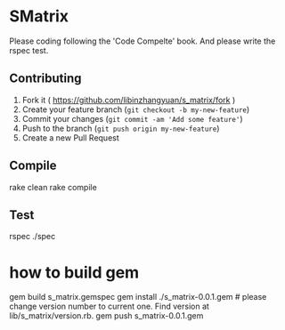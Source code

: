 # SMatrix
Please coding following the 'Code Compelte' book.
And please write the rspec test.

## Contributing
1. Fork it ( https://github.com/libinzhangyuan/s_matrix/fork )
2. Create your feature branch (`git checkout -b my-new-feature`)
3. Commit your changes (`git commit -am 'Add some feature'`)
4. Push to the branch (`git push origin my-new-feature`)
5. Create a new Pull Request

##  Compile
rake clean
rake compile

## Test
rspec ./spec

# how to build gem
gem build s_matrix.gemspec
gem install ./s_matrix-0.0.1.gem  # please change version number to current one. Find version at lib/s_matrix/version.rb.
gem push s_matrix-0.0.1.gem
